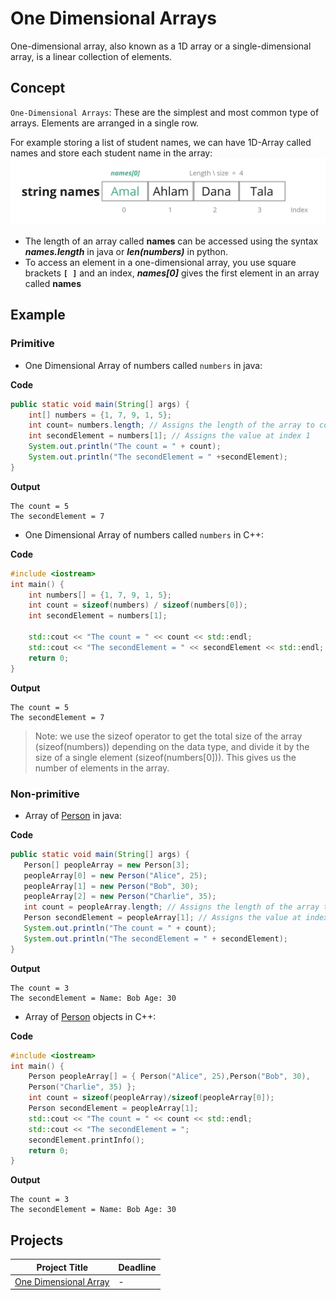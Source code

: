 # One Dimensional Arrays
One-dimensional array, also known as a 1D array or a single-dimensional array, is a linear collection of elements.
## Concept
`One-Dimensional Arrays`: These are the simplest and most common type of arrays. Elements are arranged in a single row. 

For example storing a list of student names, we can have 1D-Array called names and store each student name in the array:
<img width="910" alt="One Dimensional Arrays" src="https://github.com/SAFCSP-Team/data-structures-and-algorithms-bootcamp/blob/main/data-structures-and-algorithms-101/02-data-structures/01-arrays/images/One%20Dimensional%20Arrays.jpg">

- The length of an array called **names** can be accessed using the syntax ***names.length*** in java or ***len(numbers)*** in python.
- To access an element in a one-dimensional array, you use square brackets **`[ ]`** and an index, ***names[0]*** gives the first element in an array called **names**


## Example 

### Primitive 
- One Dimensional Array of numbers called `numbers` in java:

**Code**
```java
public static void main(String[] args) {
    int[] numbers = {1, 7, 9, 1, 5};
    int count= numbers.length; // Assigns the length of the array to count
    int secondElement = numbers[1]; // Assigns the value at index 1
    System.out.println("The count = " + count);
    System.out.println("The secondElement = " +secondElement);
}
```
**Output**
```
The count = 5
The secondElement = 7
```

- One Dimensional Array of numbers called `numbers` in C++:

**Code** 
``` c++
#include <iostream>
int main() {
    int numbers[] = {1, 7, 9, 1, 5};
    int count = sizeof(numbers) / sizeof(numbers[0]);
    int secondElement = numbers[1];

    std::cout << "The count = " << count << std::endl;
    std::cout << "The secondElement = " << secondElement << std::endl;
    return 0;
}
```
**Output**
```
The count = 5
The secondElement = 7
```
> Note: we use the sizeof operator to get the total size of the array (sizeof(numbers)) depending on the data type, and divide it by the size of a single element (sizeof(numbers[0])). This gives us the number of elements in the array.


### Non-primitive
- Array of [Person](https://github.com/SAFCSP-Team/data-structures-and-algorithms-bootcamp/blob/main/data-structures-and-algorithms-101/02-data-structures/01-arrays/code/Person.java) in java:

**Code**
 ``` java
public static void main(String[] args) {
    Person[] peopleArray = new Person[3];
    peopleArray[0] = new Person("Alice", 25);
    peopleArray[1] = new Person("Bob", 30);
    peopleArray[2] = new Person("Charlie", 35);
    int count = peopleArray.length; // Assigns the length of the array to count (3 in this case)
    Person secondElement = peopleArray[1]; // Assigns the value at index 2 to secondElement(the second object )
    System.out.println("The count = " + count);
    System.out.println("The secondElement = " + secondElement);
}
```
**Output**
```
The count = 3
The secondElement = Name: Bob Age: 30
```

- Array of [Person](https://github.com/SAFCSP-Team/data-structures-and-algorithms-bootcamp/blob/main/data-structures-and-algorithms-101/02-data-structures/01-arrays/code/person.cpp) objects in C++:

**Code** 
```C++
#include <iostream>
int main() {
    Person peopleArray[] = { Person("Alice", 25),Person("Bob", 30),
    Person("Charlie", 35) };
    int count = sizeof(peopleArray)/sizeof(peopleArray[0]);
    Person secondElement = peopleArray[1];
    std::cout << "The count = " << count << std::endl;
    std::cout << "The secondElement = ";
    secondElement.printInfo();
    return 0;
}
```
**Output**
```
The count = 3
The secondElement = Name: Bob Age: 30
```

## Projects
|Project Title | Deadline |
|:-----------:|:-------------|
|[One Dimensional Array](https://github.com/SAFCSP-Team/one-dimensional-arrays) | - | 




